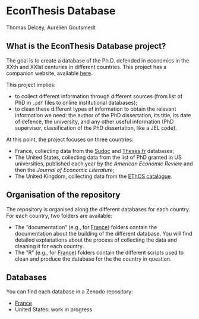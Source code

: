 # EconThesis Database
Thomas Delcey, Aurélien Goutsmedt

## What is the EconThesis Database project?

The goal is to create a database of the Ph.D. defended in economics in
the XXth and XXIst centuries in different countries. This project has a
companion website, available
[here](https://tdelcey.github.io/becoming_economists_page/).

This project implies:

- to collect different information through different sources (from list
  of PhD in `.pdf` files to online institutional databases);
- to clean these different types of information to obtain the relevant
  information we need: the author of the PhD dissertation, its title,
  its date of defence, the university, and any other useful information
  (PhD supervisor, classification of the PhD dissertation, like a JEL
  code).

At this point, the project focuses on three countries:

- France, collecting data from the [Sudoc](https://www.sudoc.abes.fr/)
  and [Theses.fr](https://theses.fr/?domaine=theses) databases;
- The United States, collecting data from the list of PhD granted in US
  universities, published each year by the *American Economic Review*
  and then the *Journal of Economic Literature*;
- The United Kingdom, collecting data from the [EThOS
  catalogue](https://bl.iro.bl.uk/collections/e492dc4b-82d9-4f8c-bb0a-2cdd8a62105d?locale=en%29).

## Organisation of the repository

The repository is organised along the different databases for each
country. For each country, two folders are available:

- The “documentation” (e.g., for [France](./FR/documentation)) folders
  contain the documentation about the building of the different
  database. You will find detailed explanations about the process of
  collecting the data and cleaning it for each country.
- The “R” (e.g., for [France](./FR/R)) folders contain the different
  scripts used to clean and produce the database for the the country in
  question.

## Databases

You can find each database in a Zenodo repository:

- [France](https://doi.org/10.5281/zenodo.14541427)
- United States: work in progress
